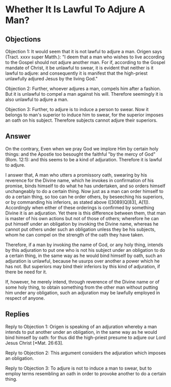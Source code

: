 # Whether It Is Lawful To Adjure A Man?

## Objections

Objection 1: It would seem that it is not lawful to adjure a man. Origen says (Tract. xxxv super Matth.): "I deem that a man who wishes to live according to the Gospel should not adjure another man. For if, according to the Gospel mandate of Christ, it be unlawful to swear, it is evident that neither is it lawful to adjure: and consequently it is manifest that the high-priest unlawfully adjured Jesus by the living God."

Objection 2: Further, whoever adjures a man, compels him after a fashion. But it is unlawful to compel a man against his will. Therefore seemingly it is also unlawful to adjure a man.

Objection 3: Further, to adjure is to induce a person to swear. Now it belongs to man's superior to induce him to swear, for the superior imposes an oath on his subject. Therefore subjects cannot adjure their superiors.

## Answer

On the contrary, Even when we pray God we implore Him by certain holy things: and the Apostle too besought the faithful "by the mercy of God" (Rom. 12:1): and this seems to be a kind of adjuration. Therefore it is lawful to adjure.

I answer that, A man who utters a promissory oath, swearing by his reverence for the Divine name, which he invokes in confirmation of his promise, binds himself to do what he has undertaken, and so orders himself unchangeably to do a certain thing. Now just as a man can order himself to do a certain thing, so too can he order others, by beseeching his superiors, or by commanding his inferiors, as stated above ([3089]Q[83], A[1]). Accordingly when either of these orderings is confirmed by something Divine it is an adjuration. Yet there is this difference between them, that man is master of his own actions but not of those of others; wherefore he can put himself under an obligation by invoking the Divine name, whereas he cannot put others under such an obligation unless they be his subjects, whom he can compel on the strength of the oath they have taken.

Therefore, if a man by invoking the name of God, or any holy thing, intends by this adjuration to put one who is not his subject under an obligation to do a certain thing, in the same way as he would bind himself by oath, such an adjuration is unlawful, because he usurps over another a power which he has not. But superiors may bind their inferiors by this kind of adjuration, if there be need for it.

If, however, he merely intend, through reverence of the Divine name or of some holy thing, to obtain something from the other man without putting him under any obligation, such an adjuration may be lawfully employed in respect of anyone.

## Replies

Reply to Objection 1: Origen is speaking of an adjuration whereby a man intends to put another under an obligation, in the same way as he would bind himself by oath: for thus did the high-priest presume to adjure our Lord Jesus Christ [*Mat. 26:63].

Reply to Objection 2: This argument considers the adjuration which imposes an obligation.

Reply to Objection 3: To adjure is not to induce a man to swear, but to employ terms resembling an oath in order to provoke another to do a certain thing.